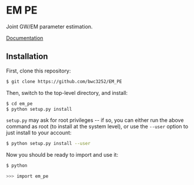 # EM PE

Joint GW/EM parameter estimation.

[Documentation](https://em-pe.readthedocs.io/en/latest/)

## Installation

First, clone this repository:

```bash
$ git clone https://github.com/bwc3252/EM_PE
```

Then, switch to the top-level directory, and install:

```bash
$ cd em_pe
$ python setup.py install
```

`setup.py` may ask for root privileges -- if so, you can either run the above
command as root (to install at the system level), or use the `--user` option to
just install to your account:

```bash
$ python setup.py install --user
```

Now you should be ready to import and use it:

```bash
$ python

>>> import em_pe
```

